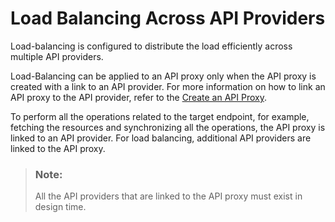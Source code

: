 <!-- loio7ac0c09f414f4740960c5a15bc18472b -->

# Load Balancing Across API Providers

Load-balancing is configured to distribute the load efficiently across multiple API providers.

Load-Balancing can be applied to an API proxy only when the API proxy is created with a link to an API provider. For more information on how to link an API proxy to the API provider, refer to the [Create an API Proxy](create-an-api-proxy-c0842d5.md).

To perform all the operations related to the target endpoint, for example, fetching the resources and synchronizing all the operations, the API proxy is linked to an API provider. For load balancing, additional API providers are linked to the API proxy.

> ### Note:  
> All the API providers that are linked to the API proxy must exist in design time.

